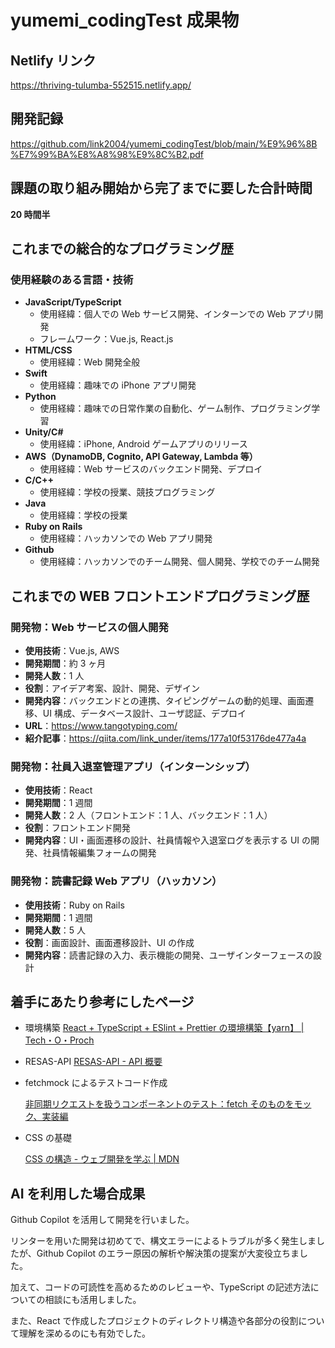 # yumemi_codingTest 成果物

## Netlify リンク

https://thriving-tulumba-552515.netlify.app/

## 開発記録

https://github.com/link2004/yumemi_codingTest/blob/main/%E9%96%8B%E7%99%BA%E8%A8%98%E9%8C%B2.pdf

## 課題の取り組み開始から完了までに要した合計時間

**20 時間半**

## これまでの総合的なプログラミング歴

### **使用経験のある言語・技術**

- **JavaScript/TypeScript**
  - 使用経緯：個人での Web サービス開発、インターンでの Web アプリ開発
  - フレームワーク：Vue.js, React.js
- **HTML/CSS**
  - 使用経緯：Web 開発全般
- **Swift**
  - 使用経緯：趣味での iPhone アプリ開発
- **Python**
  - 使用経緯：趣味での日常作業の自動化、ゲーム制作、プログラミング学習
- **Unity/C#**
  - 使用経緯：iPhone, Android ゲームアプリのリリース
- **AWS（DynamoDB, Cognito, API Gateway, Lambda 等）**
  - 使用経緯：Web サービスのバックエンド開発、デプロイ
- **C/C++**
  - 使用経緯：学校の授業、競技プログラミング
- **Java**
  - 使用経緯：学校の授業
- **Ruby on Rails**
  - 使用経緯：ハッカソンでの Web アプリ開発
- **Github**
  - 使用経緯：ハッカソンでのチーム開発、個人開発、学校でのチーム開発

## これまでの WEB フロントエンドプログラミング歴

### **開発物：Web サービスの個人開発**

- **使用技術**：Vue.js, AWS
- **開発期間**：約 3 ヶ月
- **開発人数**：1 人
- **役割**：アイデア考案、設計、開発、デザイン
- **開発内容**：バックエンドとの連携、タイピングゲームの動的処理、画面遷移、UI 構成、データベース設計、ユーザ認証、デプロイ
- **URL**：https://www.tangotyping.com/
- **紹介記事**：https://qiita.com/link_under/items/177a10f53176de477a4a

### **開発物：社員入退室管理アプリ（インターンシップ）**

- **使用技術**：React
- **開発期間**：1 週間
- **開発人数**：2 人（フロントエンド：1 人、バックエンド：1 人）
- **役割**：フロントエンド開発
- **開発内容**：UI・画面遷移の設計、社員情報や入退室ログを表示する UI の開発、社員情報編集フォームの開発

### **開発物：読書記録 Web アプリ（ハッカソン）**

- **使用技術**：Ruby on Rails
- **開発期間**：1 週間
- **開発人数**：5 人
- **役割**：画面設計、画面遷移設計、UI の作成
- **開発内容**：読書記録の入力、表示機能の開発、ユーザインターフェースの設計

## 着手にあたり参考にしたページ

- 環境構築
  [React + TypeScript + ESlint + Prettier の環境構築【yarn】 | Tech・O・Proch](https://tech-o-proch.com/programing/react/630)
- RESAS-API
  [RESAS-API - API 概要](https://opendata.resas-portal.go.jp/docs/api/v1/index.html)
- fetchmock によるテストコード作成

  [非同期リクエストを扱うコンポーネントのテスト：fetch そのものをモック、実装編](https://zenn.dev/tkdn/books/react-testing-patterns/viewer/testing-with-fetchmock)

- CSS の基礎

  [CSS の構造 - ウェブ開発を学ぶ | MDN](https://developer.mozilla.org/ja/docs/Learn/CSS/First_steps/How_CSS_is_structured)

## AI を利用した場合成果

Github Copilot を活用して開発を行いました。

リンターを用いた開発は初めてで、構文エラーによるトラブルが多く発生しましたが、Github Copilot のエラー原因の解析や解決策の提案が大変役立ちました。

加えて、コードの可読性を高めるためのレビューや、TypeScript の記述方法についての相談にも活用しました。

また、React で作成したプロジェクトのディレクトリ構造や各部分の役割について理解を深めるのにも有効でした。

